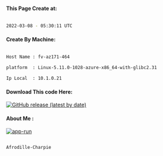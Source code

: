 
   
#### This Page Create at:

```bash

2022-03-08 - 05:30:11 UTC

```

#### Create By Machine:

```bash

Host Name : fv-az171-464

platform  : Linux-5.11.0-1028-azure-x86_64-with-glibc2.31

Ip Local  : 10.1.0.21

```
#### Download This code Here:

[![GitHub release (latest by date)](https://img.shields.io/github/v/release/Afrodille-Charpie/App-Run-1?style=for-the-badge&label=Download)](https://github.com/Afrodille-Charpie/App-Run-1/releases) 

</p> 

#### About Me :

[![app-run](https://github.com/Afrodille-Charpie/App-Run-1/actions/workflows/app-run.yml/badge.svg)](https://github.com/Afrodille-Charpie/App-Run-1/actions/workflows/app-run.yml)

```bash

Afrodille-Charpie

```

